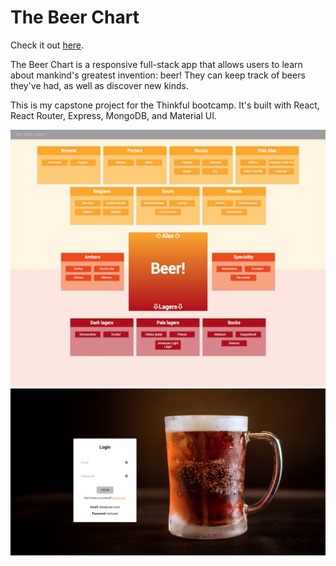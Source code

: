 # The Beer Chart

Check it out [here](http://www.thebeerchart.com).


The Beer Chart is a responsive full-stack app that allows users to learn about mankind's greatest invention: beer! They can keep track of beers they've had, as well as discover new kinds.

This is my capstone project for the Thinkful bootcamp. It's built with React, React Router, Express, MongoDB, and Material UI.

![Landing Page](https://github.com/andymbryant/The-Beer-Chart-Front/blob/master/TheBeerChart.jpg)
![Login](https://github.com/andymbryant/The-Beer-Chart-Front/blob/master/TheBeerChart_Login.jpg)
